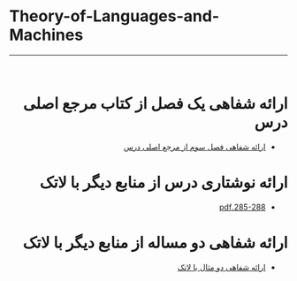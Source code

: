 # Theory-of-Languages-and-Machines
---
<div dir="rtl">
<br>

# ارائه شفاهی یک فصل از کتاب مرجع اصلی درس
- [ارائه شفاهی فصل سوم از مرجع اصلی درس](https:///)

# ارائه نوشتاری درس از منابع دیگر با لاتک
- [285-288.pdf](https://github.com/mehrshad2/PNU_3991_AR/blob/main/Theory-of-Languages-and-Machines/)

# ارائه شفاهی دو مساله از منابع دیگر با لاتک
- [ارائه شفاهی دو مثال با لاتک](https:///)




